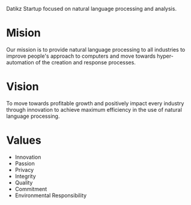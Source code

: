 Datikz
Startup focused on natural language processing and analysis.

# Mision
Our mission is to provide natural language processing to all industries to improve people's approach to computers and move towards hyper-automation of the creation and response processes.

# Vision
To move towards profitable growth and positively impact every industry through innovation to achieve maximum efficiency in the use of natural language processing.

# Values
- Innovation
- Passion
- Privacy
- Integrity
- Quality
- Commitment
- Environmental Responsibility
